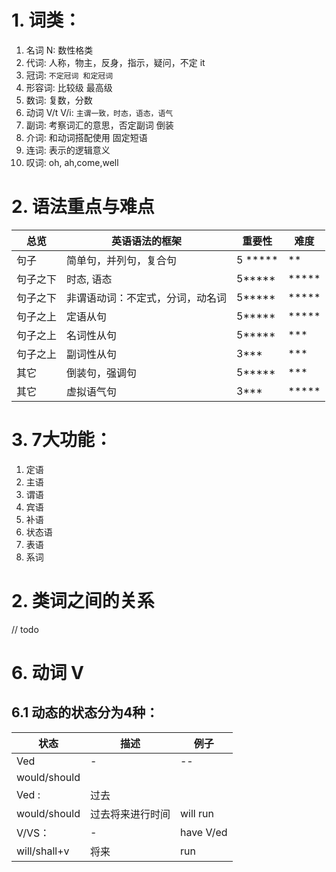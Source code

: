# 1. 词类：

1. 名词 N: 数性格类
2. 代词: 人称，物主，反身，指示，疑问，不定 it
3. 冠词: ``` 不定冠词 和定冠词 ```
4. 形容词: 比较级 最高级
5. 数词: 复数，分数
6. 动词 V/t V/i:  ``` 主谓一致，时态，语态，语气 ```
7. 副词: 考察词汇的意思，否定副词 倒装
8. 介词: 和动词搭配使用 固定短语
9. 连词:  表示的逻辑意义
10. 叹词: oh, ah,come,well


# 2. 语法重点与难点
|总览|英语语法的框架|重要性|难度|
| -----| -------- | -------|------- |
|句子|简单句，并列句，复合句|5 *****|**|
|句子之下|时态, 语态|5*****|*****|
|句子之下|非谓语动词：不定式，分词，动名词|5*****|*****|
|句子之上 | 定语从句  | 5*****|*****|
|句子之上 | 名词性从句  | 5*****|***|
|句子之上 | 副词性从句  | 3***|***|
|其它 | 倒装句，强调句  | 5*****|***|
|其它 | 虚拟语气句 | 3***|*****|

# 3. 7大功能：
1. 定语
2. 主语
3. 谓语
4. 宾语
5. 补语
6. 状态语
7. 表语
8. 系词

# 2. 类词之间的关系
// todo


# 6. 动词 V
## 6.1 动态的状态分为4种：

|状态|描述|例子|
| -----| -------- | -------------- |
|Ved|-|--|||
|would/should|||
| Ved : |  过去  | |
|would/should |过去将来进行时间 | will run| 
| V/VS： |  - |have V/ed  
| will/shall+v |将来  |  run | 




  
